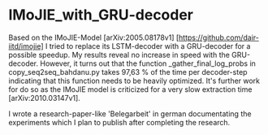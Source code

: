 # IMoJIE_with_GRU-decoder
Based on the IMoJIE-Model [arXiv:2005.08178v1] [https://github.com/dair-iitd/imojie] I tried to replace its LSTM-decoder with a GRU-decoder for a possible speedup. My results reveal no increase in speed with the GRU-decoder. However, it turns out that the function _gather_final_log_probs in copy_seq2seq_bahdanu.py takes 97,63 % of the time per decoder-step indicating that this function needs to be heavily optimized. It's further work for do so as the IMoJIE model is criticized for a very slow extraction time [arXiv:2010.03147v1].

I wrote a research-paper-like 'Belegarbeit' in german documentating the experiments which I plan to publish after completing the research.   
